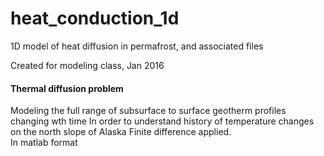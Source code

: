 # heat_conduction_1d
1D model of heat diffusion in permafrost, and associated files

Created for modeling class, Jan 2016

#### Thermal diffusion problem
Modeling the full range of subsurface to surface geotherm profiles changing wth time
In order to understand history of temperature changes on the north slope of Alaska
Finite difference applied.
<br> In matlab format
